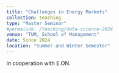 ```yaml
---
title: "Challenges in Energy Markets"
collection: teaching
type: "Master Seminar"
#permalink: /teaching/data-science-2024
venue: "TUM, School of Management"
date: Since 2024
location: "Summer and Winter Semester"
---
```


In cooperation with E.ON.

